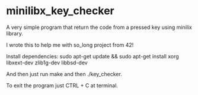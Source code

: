 # minilibx_key_checker
A very simple program that return the code from a pressed key using minilix library.

I wrote this to help me with so_long project from 42!

Install dependencies:
sudo apt-get update && sudo apt-get install xorg libxext-dev zlib1g-dev libbsd-dev

And then just run make and then ./key_checker.

To exit the program just CTRL + C at terminal.

